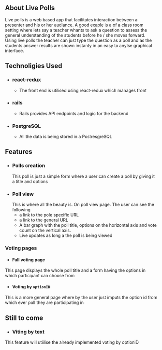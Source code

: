 ## About Live Polls
Live polls is a web based app that facilitates interaction between a presenter and his or her audiance. A good exaple is a of a class room setting where lets say a teacher whants to ask a question to assess the general understanding of the students before he / she moves forward. Using live polls the teacher can just type the  question as a poll and as the students answer results are shown instanty in an easy to anylse graphical interface.

## Technoligies Used
 * ### react-redux
   * The front end is utilised using react-redux which manages front 
 * ### rails
   * Rails provides API endpoints and logic for the backend
 * ### PostgreSQL
   * All the data is being stored in a PostresgreSQL
## Features
  * ### Polls creation
    This poll is just a simple form where a user can create a poll by giving it a title and options
  * ### Poll view
    This is where all the beauty is. On poll view page. The user can see the following
    * a link to the pole specific URL
    * a link to the general URL
    * A bar graph with the poll title, options on the horizontal axis and vote count on the vertical axis.
    * Live updates as long a the poll is being viewed
### Voting pages
   * #### Full voting page
   This page displays the whole poll title and a form having the options in which participant can choose from
   * #### Voting by `optionID`
   This is a more general page where by the user just imputs the option id from which ever poll they are participating in

## Still to come
  * ### Viting by text
  This feature will utiilise the already implemented voting by optionID
